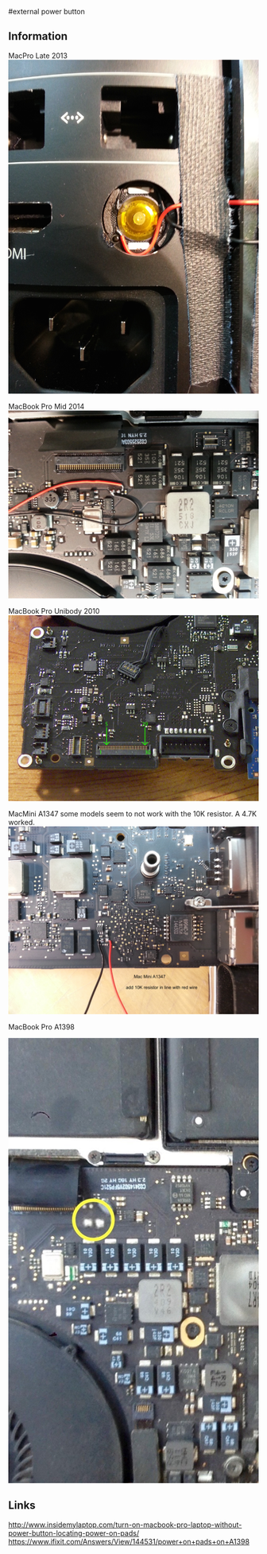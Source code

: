 #external power button

## Information
MacPro Late 2013
![](https://raw.githubusercontent.com/antimodular/external-power-button/master/power_button_macpro_late2013_b.jpg)

MacBook Pro Mid 2014
![](https://raw.githubusercontent.com/antimodular/external-power-button/master/power_button_macbookpro_mid2014.jpeg)

MacBook Pro Unibody 2010
![](https://raw.githubusercontent.com/antimodular/external-power-button/master/power_button_macbookpro_unibody_2010.jpeg)

MacMini A1347
some models seem to not work with the 10K resistor. A 4.7K worked.
![](https://github.com/antimodular/external-power-button/blob/master/mac_mini_A1347.jpg)

MacBook Pro A1398

![](https://github.com/antimodular/external-power-button/blob/master/MBP_A1398.jpeg)

## Links
<http://www.insidemylaptop.com/turn-on-macbook-pro-laptop-without-power-button-locating-power-on-pads/>
<https://www.ifixit.com/Answers/View/144531/power+on+pads+on+A1398>